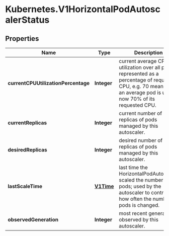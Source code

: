 # Kubernetes.V1HorizontalPodAutoscalerStatus

## Properties
Name | Type | Description | Notes
------------ | ------------- | ------------- | -------------
**currentCPUUtilizationPercentage** | **Integer** | current average CPU utilization over all pods, represented as a percentage of requested CPU, e.g. 70 means that an average pod is using now 70% of its requested CPU. | [optional] 
**currentReplicas** | **Integer** | current number of replicas of pods managed by this autoscaler. | 
**desiredReplicas** | **Integer** | desired number of replicas of pods managed by this autoscaler. | 
**lastScaleTime** | [**V1Time**](V1Time.md) | last time the HorizontalPodAutoscaler scaled the number of pods; used by the autoscaler to control how often the number of pods is changed. | [optional] 
**observedGeneration** | **Integer** | most recent generation observed by this autoscaler. | [optional] 


